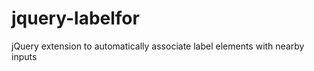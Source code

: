 jquery-labelfor
===============

jQuery extension to automatically associate label elements with nearby inputs